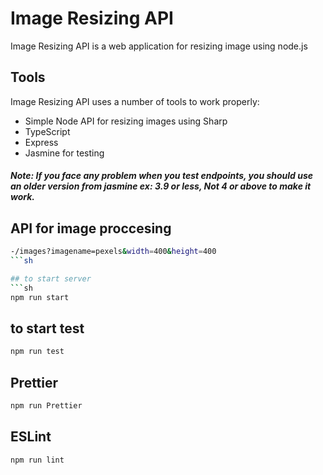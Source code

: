 # Image Resizing API
Image Resizing API is a web application for resizing image using node.js

## Tools 
Image Resizing API uses a number of tools to work properly:
- Simple Node API for resizing images using Sharp
- TypeScript
- Express 
- Jasmine for testing
##### Note: If you face any problem when you test endpoints, you should use an older version from jasmine ex: 3.9 or less, Not 4 or above to make it work. 

## API for image proccesing
```sh
-/images?imagename=pexels&width=400&height=400
```sh

## to start server
```sh
npm run start
```

## to start test
```sh
npm run test
```

## Prettier 
```sh
npm run Prettier
```

## ESLint 
```sh
npm run lint
```
